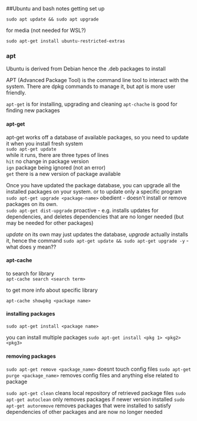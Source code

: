 ##Ubuntu and bash notes getting set up

`sudo apt update && sudo apt upgrade`

for media (not needed for WSL?)

`sudo apt-get install ubuntu-restricted-extras`


### apt

Ubuntu is derived from Debian hence the .deb packages to install

APT (Advanced Package Tool) is the command line tool to interact with the system. There are dpkg commands to manage it, but apt is more user friendly.

`apt-get` is for installing, upgrading and cleaning
`apt-chache` is good for finding new packages

#### apt-get

apt-get works off a database of available packages, so you need to update it when you install fresh system  
`sudo apt-get update`  
while it runs, there are three types of lines  
`hit` no change in package version  
`ign` package being ignored (not an error)  
`get` there is a new version of package available  

Once you have updated the package database, you can upgrade all the installed packages on your system. 
or to update only a specific program  
`sudo apt-get upgrade <package-name>`  obedient - doesn't install or remove packages on its own.  
`sudo apt-get dist-upgrade` proactive - e.g. installs updates for dependencies, and deletes dependencies that are no longer needed (but may be needed for other packages)  

*update* on its own may just updates the database, *upgrade* actually installs it, hence the command
`sudo apt-get update && sudo apt-get upgrade -y`  - what does y mean??

#### apt-cache

to search for library  
`apt-cache search <search term>`

to get more info about specific library

`apt-cache showpkg <package name>`

#### installing packages

`sudo apt-get install <package name>`

you can install multiple packages
`sudo apt-get install <pkg 1> <pkg2> <pkg3>`

#### removing packages
`sudo apt-get remove <package_name>` doesnt touch config files
`sudo apt-get purge <package_name>` removes config files and anything else related to package  

`sudo apt-get clean`  cleans local repository of retrieved package files
`sudo apt-get autoclean` only removes packages if newer version installed
`sudo apt-get autoremove` removes packages that were installed to satisfy dependencies of other packages and are now no longer needed

